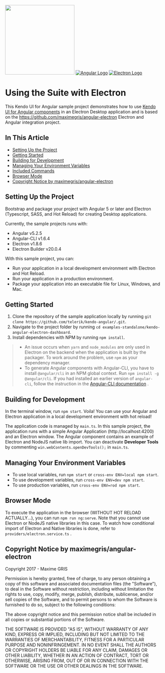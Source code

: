 [<img src="./logo-kendo.png" width="225" />](https://www.telerik.com/kendo-angular-ui/) [![Angular Logo](./logo-angular.jpg)](https://angular.io/) [![Electron Logo](./logo-electron.jpg)](https://electron.atom.io/)

# Using the Suite with Electron

This Kendo UI for Angular sample project demonstrates how to use [Kendo UI for Angular components](https://www.telerik.com/kendo-angular-ui/components) in an Electron Desktop application and is based on the https://github.com/maximegris/angular-electron Electron and Angular integration project.

## In This Article

* [Setting Up the Project](#setting-up-the-project)
* [Getting Started](#getting-started)
* [Building for Development](building-for-development)
* [Managing Your Environment Variables](#managing-your-environment-variables)
* [Included Commands](#included-commands)
* [Browser Mode](#vbrowser-mode)
* [Copyright Notice by maximegris/angular-electron](#copyright-notice-by-maximegrisangular-electron)

## Setting Up the Project

Bootstrap and package your project with Angular 5 or later and Electron (Typescript, SASS, and Hot Reload) for creating Desktop applications.

Currently, the sample projects runs with:
- Angular v5.2.5
- Angular-CLI v1.6.4
- Electron v1.8.6
- Electron Builder v20.0.4

With this sample project, you can:
- Run your application in a local development environment with Electron and Hot Reload.
- Run your application in a production environment.
- Package your application into an executable file for Linux, Windows, and Mac.

## Getting Started

1. Clone the repository of the sample application locally by running `git clone https://github.com/telerik/kendo-angular/.git`.
1. Navigate to the project folder by running `cd examples-standalone/kendo-angular-electron-dashboard`.
1. Install dependencies with NPM by running `npm install`.

  > * An issue occurs when `yarn` and `node_modules` are only used in Electron on the backend when the application is built by the packager. To work around the problem, use `npm` as your dependency manager.
  > * To generate Angular components with Angular-CLI, you have to install `@angular/cli` in an NPM global context. Run `npm install -g @angular/cli`. If you had installed an earlier version of `angular-cli`, follow the instruction in the [Angular-CLI documentation](https://github.com/angular/angular-cli) .

## Building for Development

In the terminal window, run `npm start`. Voila! You can use your Angular and Electron application in a local development environment with hot reload!

The application code is managed by `main.ts`. In this sample project, the application runs with a simple Angular Application (http://localhost:4200) and an Electron window. The Angular component contains an example of Electron and NodeJS native lib import. You can deactivate **Developer Tools** by commenting `win.webContents.openDevTools();` in `main.ts`.

## Managing Your Environment Variables

- To use local variables, run `npm start` or `cross-env ENV=local npm start`.
- To use development variables, run `cross-env ENV=dev npm start`.
- To use production variables, run `cross-env ENV=rod npm start`.

## Browser Mode

To execute the application in the browser (WITHOUT HOT RELOAD ACTUALLY...), you can run `npm run ng:serve`. Note that you cannot use Electron or NodeJS native libraries in this case. To watch how conditional import of Electron and Native libraries is done, refer to `providers/electron.service.ts` .

## Copyright Notice by maximegris/angular-electron

Copyright 2017 - Maxime GRIS

Permission is hereby granted, free of charge, to any person obtaining a copy of this software and associated documentation files (the "Software"), to deal in the Software without restriction, including without limitation the rights to use, copy, modify, merge, publish, distribute, sublicense, and/or sell copies of the Software, and to permit persons to whom the Software is furnished to do so, subject to the following conditions:

The above copyright notice and this permission notice shall be included in all copies or substantial portions of the Software.

THE SOFTWARE IS PROVIDED "AS IS", WITHOUT WARRANTY OF ANY KIND, EXPRESS OR IMPLIED, INCLUDING BUT NOT LIMITED TO THE WARRANTIES OF MERCHANTABILITY, FITNESS FOR A PARTICULAR PURPOSE AND NONINFRINGEMENT. IN NO EVENT SHALL THE AUTHORS OR COPYRIGHT HOLDERS BE LIABLE FOR ANY CLAIM, DAMAGES OR OTHER LIABILITY, WHETHER IN AN ACTION OF CONTRACT, TORT OR OTHERWISE, ARISING FROM, OUT OF OR IN CONNECTION WITH THE SOFTWARE OR THE USE OR OTHER DEALINGS IN THE SOFTWARE.
